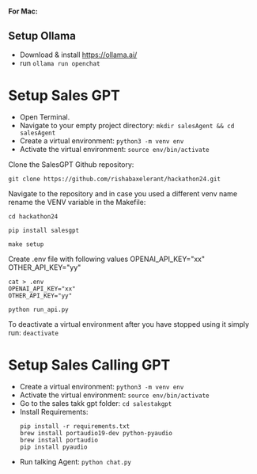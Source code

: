 #### For Mac:

## Setup Ollama
- Download & install https://ollama.ai/
- run `ollama run openchat`

# Setup Sales GPT

- Open Terminal.
- Navigate to your empty project directory: `mkdir salesAgent && cd salesAgent`
- Create a virtual environment: `python3 -m venv env`
- Activate the virtual environment: `source env/bin/activate`

Clone the SalesGPT Github repository: 

`git clone https://github.com/rishabaxelerant/hackathon24.git`

Navigate to the repository and in case you used a different venv name rename the VENV variable in the Makefile: 

`cd hackathon24`

`pip install salesgpt`

`make setup`

Create .env file with following values
OPENAI_API_KEY="xx"
OTHER_API_KEY="yy"

```
cat > .env
OPENAI_API_KEY="xx"
OTHER_API_KEY="yy"
```

`python run_api.py`

To deactivate a virtual environment after you have stopped using it simply run: `deactivate`


# Setup Sales Calling GPT

- Create a virtual environment: `python3 -m venv env`
- Activate the virtual environment: `source env/bin/activate`
- Go to the sales takk gpt folder: `cd salestakgpt`
- Install Requirements: 
    ```
    pip install -r requirements.txt
    brew install portaudio19-dev python-pyaudio
    brew install portaudio
    pip install pyaudio     
    ```
- Run talking Agent: `python chat.py`